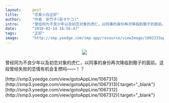 ```yaml
---
layout:     post
title:      "恋爱小白正好"
author:     "作者：安竹子(安タケコ)"
intro:      "曾经同为不良少年以及初恋对象的虎仁，以同事的身份再次降临到徹子的面前。这段曾经失败的恋情有机会复燃吗——！？"
date:       "2018-02-14 16:56:47"
tags:       "正好"
image:      "http://smp.yoedge.com/smp-app/resource/viewImage/1002333appline.png"
---
```

<div style="text-align: center">
<p><img src="http://smp.yoedge.com/smp-app/resource/viewImage/1002333appline.png"/></p>
</div>
<p class="post-meta">
<span>曾经同为不良少年以及初恋对象的虎仁，以同事的身份再次降临到徹子的面前。这段曾经失败的恋情有机会复燃吗——！？</span>
</p>
[http://smp3.yoedge.com/view/gotoAppLine/1067313](http://smp3.yoedge.com/view/gotoAppLine/1067313){:target="_blank"}
[http://smp3.yoedge.com/view/gotoAppLine/1067312](http://smp3.yoedge.com/view/gotoAppLine/1067312){:target="_blank"}


